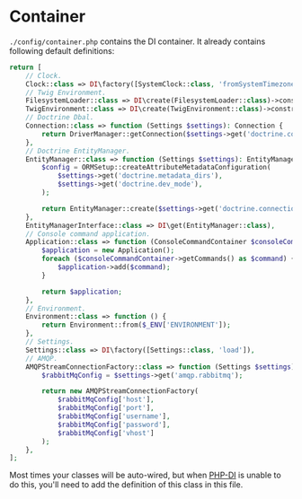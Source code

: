 # Container

`./config/container.php` contains the DI container. It already contains following default definitions:

```php showLineNumbers title="config/container.php"
return [
    // Clock.
    Clock::class => DI\factory([SystemClock::class, 'fromSystemTimezone']),
    // Twig Environment.
    FilesystemLoader::class => DI\create(FilesystemLoader::class)->constructor($appRoot.'/templates'),
    TwigEnvironment::class => DI\create(TwigEnvironment::class)->constructor(DI\get(FilesystemLoader::class)),
    // Doctrine Dbal.
    Connection::class => function (Settings $settings): Connection {
        return DriverManager::getConnection($settings->get('doctrine.connection'));
    },
    // Doctrine EntityManager.
    EntityManager::class => function (Settings $settings): EntityManager {
        $config = ORMSetup::createAttributeMetadataConfiguration(
            $settings->get('doctrine.metadata_dirs'),
            $settings->get('doctrine.dev_mode'),
        );

        return EntityManager::create($settings->get('doctrine.connection'), $config);
    },
    EntityManagerInterface::class => DI\get(EntityManager::class),
    // Console command application.
    Application::class => function (ConsoleCommandContainer $consoleCommandContainer) {
        $application = new Application();
        foreach ($consoleCommandContainer->getCommands() as $command) {
            $application->add($command);
        }

        return $application;
    },
    // Environment.
    Environment::class => function () {
        return Environment::from($_ENV['ENVIRONMENT']);
    },
    // Settings.
    Settings::class => DI\factory([Settings::class, 'load']),
    // AMQP.
    AMQPStreamConnectionFactory::class => function (Settings $settings) {
        $rabbitMqConfig = $settings->get('amqp.rabbitmq');

        return new AMQPStreamConnectionFactory(
            $rabbitMqConfig['host'],
            $rabbitMqConfig['port'],
            $rabbitMqConfig['username'],
            $rabbitMqConfig['password'],
            $rabbitMqConfig['vhost']
        );
    },
];
```

Most times your classes will be auto-wired, but when [PHP-DI](/docs/30-development-guide/30-dependency-injection.md) 
is unable to do this, you'll need to add the definition of this class in this file.